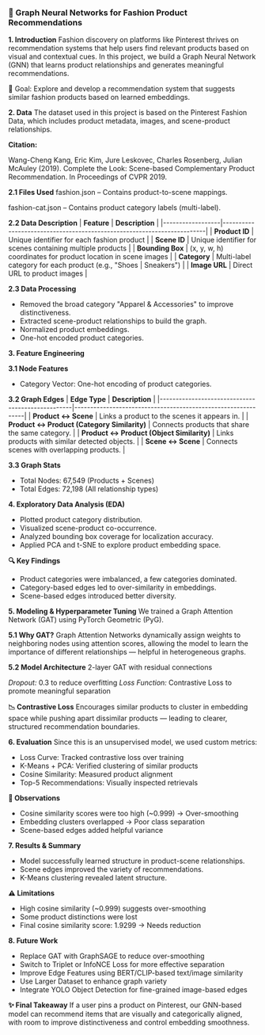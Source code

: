 ### 👗 Graph Neural Networks for Fashion Product Recommendations

**1. Introduction**
Fashion discovery on platforms like Pinterest thrives on recommendation systems that help users find relevant products based on visual and contextual cues.
In this project, we build a Graph Neural Network (GNN) that learns product relationships and generates meaningful recommendations.


🎯 Goal: Explore and develop a recommendation system that suggests similar fashion products based on learned embeddings.

**2. Data**
The dataset used in this project is based on the Pinterest Fashion Data, which includes product metadata, images, and scene-product relationships.

**Citation:**

Wang-Cheng Kang, Eric Kim, Jure Leskovec, Charles Rosenberg, Julian McAuley (2019).
Complete the Look: Scene-based Complementary Product Recommendation.
In Proceedings of CVPR 2019.

**2.1 Files Used**
fashion.json – Contains product-to-scene mappings.

fashion-cat.json – Contains product category labels (multi-label).

**2.2 Data Description**
| **Feature**      | **Description**                                                       |
|------------------|------------------------------------------------------------------------|
| **Product ID**   | Unique identifier for each fashion product                            |
| **Scene ID**     | Unique identifier for scenes containing multiple products             |
| **Bounding Box** | (x, y, w, h) coordinates for product location in scene images         |
| **Category**     | Multi-label category for each product (e.g., "Shoes \| Sneakers")     |
| **Image URL**    | Direct URL to product images                                          |

**2.3 Data Processing**
- Removed the broad category "Apparel & Accessories" to improve distinctiveness.
- Extracted scene-product relationships to build the graph.
- Normalized product embeddings.
- One-hot encoded product categories.

**3. Feature Engineering**

**3.1 Node Features**
- Category Vector: One-hot encoding of product categories.

**3.2 Graph Edges**
| **Edge Type**                                    | **Description**                                              |
|--------------------------------------------------|--------------------------------------------------------------|
| **Product ↔ Scene**                              | Links a product to the scenes it appears in.                |
| **Product ↔ Product (Category Similarity)**      | Connects products that share the same category.             |
| **Product ↔ Product (Object Similarity)**        | Links products with similar detected objects.               |
| **Scene ↔ Scene**                                | Connects scenes with overlapping products.                  |

**3.3 Graph Stats**
- Total Nodes: 67,549 (Products + Scenes)
- Total Edges: 72,198 (All relationship types)


**4. Exploratory Data Analysis (EDA)**
- Plotted product category distribution.
- Visualized scene-product co-occurrence.
- Analyzed bounding box coverage for localization accuracy.
- Applied PCA and t-SNE to explore product embedding space.

**🔍 Key Findings**
- Product categories were imbalanced, a few categories dominated.
- Category-based edges led to over-similarity in embeddings.
- Scene-based edges introduced better diversity.

**5. Modeling & Hyperparameter Tuning**
We trained a Graph Attention Network (GAT) using PyTorch Geometric (PyG).

**5.1 Why GAT?**
Graph Attention Networks dynamically assign weights to neighboring nodes using attention scores, allowing the model to learn the importance of different relationships — helpful in heterogeneous graphs.

**5.2 Model Architecture**
2-layer GAT with residual connections

*Dropout:* 0.3 to reduce overfitting
*Loss Function:* Contrastive Loss to promote meaningful separation

**📉 Contrastive Loss**
Encourages similar products to cluster in embedding space while pushing apart dissimilar products — leading to clearer, structured recommendation boundaries.

**6. Evaluation**
Since this is an unsupervised model, we used custom metrics:

- Loss Curve: Tracked contrastive loss over training
- K-Means + PCA: Verified clustering of similar products
- Cosine Similarity: Measured product alignment
- Top-5 Recommendations: Visually inspected retrievals

**🚨 Observations**
- Cosine similarity scores were too high (~0.999) → Over-smoothing
- Embedding clusters overlapped → Poor class separation
- Scene-based edges added helpful variance

**7. Results & Summary**
- Model successfully learned structure in product-scene relationships.
- Scene edges improved the variety of recommendations.
- K-Means clustering revealed latent structure.

**⚠️ Limitations**
- High cosine similarity (~0.999) suggests over-smoothing
- Some product distinctions were lost
- Final cosine similarity score: 1.9299 → Needs reduction

**8. Future Work**
- Replace GAT with GraphSAGE to reduce over-smoothing
- Switch to Triplet or InfoNCE Loss for more effective separation
- Improve Edge Features using BERT/CLIP-based text/image similarity
- Use Larger Dataset to enhance graph variety
- Integrate YOLO Object Detection for fine-grained image-based edges

**✨ Final Takeaway**
If a user pins a product on Pinterest, our GNN-based model can recommend items that are visually and categorically aligned, with room to improve distinctiveness and control embedding smoothness.


